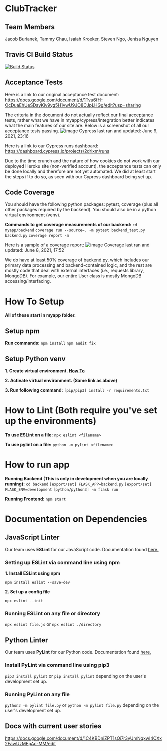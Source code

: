 # ClubTracker
## Team Members
Jacob Burianek, Tammy Chau, Isaiah Kroeker, Steven Ngo, Jenisa Nguyen

## Travis CI Build Status
[![Build Status](https://travis-ci.com/CSC308-TeamA/ClubTracker.svg?branch=main)](https://travis-ci.com/CSC308-TeamA/ClubTracker)

## Acceptance Tests
Here is a link to our original acceptance test document: https://docs.google.com/document/d/1Tvu6fH-OcDuaEhUeSDayKiv9yg5H1vwU9JO8CJpLHGg/edit?usp=sharing

The criteria in the document do not actually reflect our final acceptance tests, rather what we have in myapp/cypress/integration
better indicates what the main features of our site are. Below is a screenshot of all our acceptance tests passing.
![image](https://user-images.githubusercontent.com/17805409/121474274-b1bacd00-c978-11eb-9293-686dfc85342f.png)
Cypress last ran and updated: June 9, 2021, 23:16

Here is a link to our Cypress runs dashboard: https://dashboard.cypress.io/projects/2drixm/runs

Due to the time crunch and the nature of how cookies do not work with our deployed Heroku site (non-verified account), the 
acceptance tests can only be done locally and therefore are not yet automated. We did at least start the steps if to do so, as
seen with our Cypress dashboard being set up.

## Code Coverage
You should have the following python packages: pytest, coverage (plus all other packages required by the backend).
You should also be in a python virtual environment (venv).

**Commands to get coverage measurements of our backend:**
`cd myapp/backend`
`coverage run --source=. -m pytest backend_test.py backend.py`
`coverage report -m`

Here is a sample of a coverage report:
![image](https://user-images.githubusercontent.com/17805409/121275756-3676ef80-c882-11eb-8523-ce034a6740a0.png)
Coverage last ran and updated: June 8, 2021, 17:52

We do have at least 50% coverage of backend.py, which includes our primary data processing and backend-contained logic, and 
the rest are mostly code that deal with external interfaces (i.e., requests library, MongoDB). For example, our entire User
class is mostly MongoDB accessing/interfacing.

# How To Setup
**All of these start in myapp folder.**

## Setup npm
**Run commands:**
`npm install`
`npm audit fix`


## Setup Python venv
**1. Create virtual environment. [How To](https://docs.python.org/3/tutorial/venv.html)**

**2. Activate virtual environment. (Same link as above)**

**3. Run following command:**
`[pip/pip3] install -r requirements.txt`



# How to Lint (Both require you've set up the environments)
**To use ESLint on a file:**
`npx eslint <filename>`

**To use pylint on a file:**
`python -m pylint <filename>`



# How to run app
**Running Backend (This is only in development when you are locally running):**
`cd backend`
`[export/set] FLASK_APP=backend.py`
`[export/set] FLASK_ENV=development`
`[python/python3] -m flask run`

**Running Frontend:**
`npm start`



# Documentation on Dependencies

## JavaScript Linter
Our team uses **ESLint** for our JavaScript code. Documentation found [here.](https://eslint.org/docs/user-guide/getting-started)

### Setting up ESLint via command line using npm
**1. Install ESLint using npm**

`npm install eslint --save-dev`

**2. Set up a config file**

`npx eslint --init`

### Running ESLint on any file or directory
`npx eslint file.js` or `npx eslint ./directory`


## Python Linter
Our team uses **PyLint** for our Python code. Documentation found [here.](http://pylint.pycqa.org/en/latest/intro.html)

### Install PyLint via command line using pip3
`pip3 install pylint` or `pip install pylint` depending on the user's development set up.

### Running PyLint on any file 
`python3 -m pylint file.py` or `python -m pylint file.py` depending on the user's development set up.


## Docs with current user stories
https://docs.google.com/document/d/1C4KBDniZPT1sQi7r3yUmNqxwI4CXx2FawUzMEpAc-MM/edit
